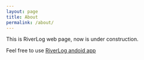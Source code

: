 ```yaml
---
layout: page
title: About
permalink: /about/
---
```


This is RiverLog web page, now is under construction.

Feel free to use [RiverLog andoid app](https://play.google.com/store/apps/details?id=com.jenasoft.riverlog)
